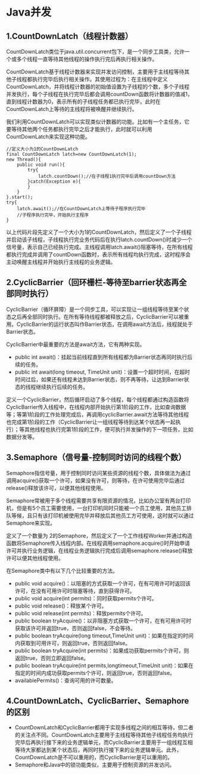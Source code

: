 # Java并发

## 1.CountDownLatch（线程计数器）

CountDownLatch类位于java.util.concurrent包下，是一个同步工具类，允许一个或多个线程一直等待其他线程的操作执行完后再执行相关操作。

CountDownLatch基于线程计数器来实现并发访问控制，主要用于主线程等待其他子线程都执行完毕后执行相关操作。其使用过程为：在主线程中定义CountDownLatch，并将线程计数器的初始值设置为子线程的个数，多个子线程并发执行，每个子线程在执行完毕后都会调用countDown函数将计数器的值减1，直到线程计数器为0，表示所有的子线程任务都已执行完毕，此时在CountDownLatch上等待的主线程将被唤醒并继续执行。

我们利用CountDownLatch可以实现类似计数器的功能。比如有一个主任务，它要等待其他两个任务都执行完毕之后才能执行，此时就可以利用CountDownLatch来实现这种功能。

```
//定义大小为1的CountDownLatch
final CountDownLatch latch=new CountDownLatch(1);
new Thread(){
	public void run(){
		try{
			latch.countDown();//在子线程1执行完毕后调用countDown方法
		}catch(Exception e){
		}
	}
}.start();
try{
	latch.await();//在CountDownLatch上等待子程序执行完毕
	//子程序执行完毕，开始执行主程序
}
```

以上代码片段先定义了一个大小为1的CountDownLatch，然后定义了一个子线程并启动该子线程，子线程执行完业务代码后在执行latch.countDown()时减少一个信号量，表示自己已经执行完成。主线程调用latch.await()阻塞等待，在所有线程都执行完成并调用了countDown函数时，表示所有线程均执行完成，这时程序会主动唤醒主线程并开始执行主线程的业务逻辑。

## 2.CyclicBarrier（回环栅栏-等待至barrier状态再全部同时执行）

CyclicBarrier（循环屏障）是一个同步工具，可以实现让一组线程等待至某个状态之后再全部同时执行。在所有等待线程都被释放之后，CyclicBarrier可以被重用。CyclicBarrier的运行状态叫作Barrier状态，在调用await方法后，线程就处于Barrier状态。

CyclicBarrier中最重要的方法是await方法，它有两种实现。

- public int await()：挂起当前线程直到所有线程都为Barrier状态再同时执行后续的任务。
- public int await(long timeout, TimeUnit unit)：设置一个超时时间，在超时时间过后，如果还有线程未达到Barrier状态，则不再等待，让达到Barrier状态的线程继续执行后续的任务。

定义一个CyclicBarrier，然后循环启动了多个线程，每个线程都通过构造函数将CyclicBarrier传入线程中，在线程内部开始执行第1阶段的工作，比如查询数据等；等第1阶段的工作处理完成后，再调用cyclicBarrier.await方法等待其他线程也完成第1阶段的工作（CyclicBarrier让一组线程等待到达某个状态再一起执行）；等其他线程也执行完第1阶段的工作，便可执行并发操作的下一项任务，比如数据分发等。

## 3.Semaphore（信号量-控制同时访问的线程个数）

Semaphore指信号量，用于控制同时访问某些资源的线程个数，具体做法为通过调用acquire()获取一个许可，如果没有许可，则等待，在许可使用完毕后通过release()释放该许可，以便其他线程使用。

Semaphore常被用于多个线程需要共享有限资源的情况，比如办公室有两台打印机，但是有5个员工需要使用，一台打印机同时只能被一个员工使用，其他员工排队等候，且只有该打印机被使用完毕并释放后其他员工方可使用，这时就可以通过Semaphore来实现。

定义了一个数量为 2的Semaphore，然后定义了一个工作线程Worker并通过构造函数将Semaphore传入线程内部。在线程调用semaphore.acquire()时开始申请许可并执行业务逻辑，在线程业务逻辑执行完成后调用semaphore.release()释放许可以便其他线程使用。

在Semaphore类中有以下几个比较重要的方法。

- public void acquire()：以阻塞的方式获取一个许可，在有可用许可时返回该许可，在没有可用许可时阻塞等待，直到获得许可。
- public void acquire(int permits)：同时获取permits个许可。
- public void release()：释放某个许可。
- public void release(int permits)：释放permits个许可。
- public boolean tryAcquire()：以非阻塞方式获取一个许可，在有可用许可时获取该许可并返回true，否则返回false，不会等待。
- public boolean tryAcquire(long timeout,TimeUnit unit)：如果在指定的时间内获取到可用许可，则返回true，否则返回false。
- public boolean tryAcquire(int permits)：如果成功获取permits个许可，则返回true，否则立即返回false。
- public boolean tryAcquire(int permits,longtimeout,TimeUnit unit)：如果在指定的时间内成功获取permits个许可，则返回true，否则返回false。
- availablePermits()：查询可用的许可数量。

## 4.CountDownLatch、CyclicBarrier、Semaphore的区别

- CountDownLatch和CyclicBarrier都用于实现多线程之间的相互等待，但二者的关注点不同。CountDownLatch主要用于主线程等待其他子线程任务均执行完毕后再执行接下来的业务逻辑单元，而CyclicBarrier主要用于一组线程互相等待大家都达到某个状态后，再同时执行接下来的业务逻辑单元。此外，CountDownLatch是不可以重用的，而CyclicBarrier是可以重用的。
- Semaphore和Java中的锁功能类似，主要用于控制资源的并发访问。